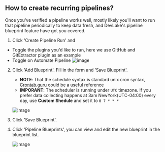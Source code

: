 ## How to create recurring pipelines?

Once you've verified a pipeline works well, mostly likely you'll want to run that pipeline periodically to keep data fresh, and DevLake's pipeline blueprint feature have got you covered.


1. Click 'Create Pipeline Run' and 
  - Toggle the plugins you'd like to run, here we use GitHub and GitExtractor plugin as an example
  - Toggle on Automate Pipeline
    ![image](https://user-images.githubusercontent.com/14050754/163596590-484e4300-b17e-4119-9818-52463c10b889.png)


2. Click 'Add Blueprint'. Fill in the form and 'Save Blueprint'.
    
    - **NOTE**: That the schedule syntax is standard unix cron syntax, [Crontab.guru](https://crontab.guru/) could be a useful reference
    - **IMPORANT**: The scheduler is running under `UTC` timezone. If you prefer data collecting happens at 3am NewYork(UTC-04:00) every day, use **Custom Shedule** and set it to `0 7 * * *`
    
    ![image](https://user-images.githubusercontent.com/14050754/163596655-db59e154-405f-4739-89f2-7dceab7341fe.png)
    
3. Click 'Save Blueprint'.
    
4. Click 'Pipeline Blueprints', you can view and edit the new blueprint in the blueprint list.
    
    ![image](https://user-images.githubusercontent.com/14050754/163596773-4fb4237e-e3f2-4aef-993f-8a1499ca30e2.png)